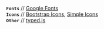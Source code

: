**`Fonts`** // [Google Fonts](https://fonts.google.com/)  
**`Icons`** // [Bootstrap Icons](https://icons.getbootstrap.com/), [Simple Icons](https://simpleicons.org)  
**`Other`** // [typed.js](https://github.com/mattboldt/typed.js/)